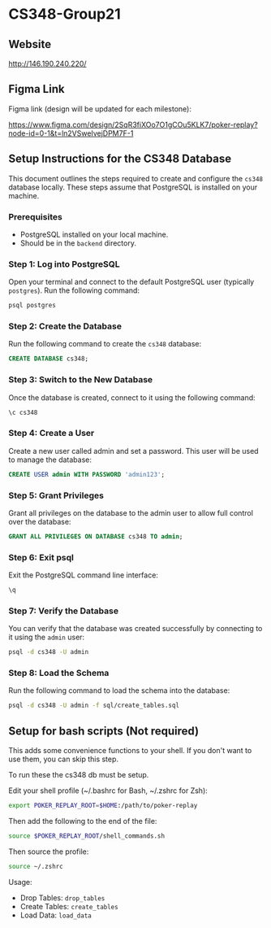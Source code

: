 # CS348-Group21

## Website

<http://146.190.240.220/>

## Figma Link

Figma link (design will be updated for each milestone): 

<https://www.figma.com/design/2SqR3fiXOo7O1gCOu5KLK7/poker-replay?node-id=0-1&t=ln2VSweIvejDPM7F-1>

## Setup Instructions for the CS348 Database

This document outlines the steps required to create and configure the `cs348` database locally. These steps assume that PostgreSQL is installed on your machine.

### Prerequisites

- PostgreSQL installed on your local machine.
- Should be in the `backend` directory.

### Step 1: Log into PostgreSQL

Open your terminal and connect to the default PostgreSQL user (typically `postgres`). Run the following command:

```bash
psql postgres
```

### Step 2: Create the Database

Run the following command to create the `cs348` database:

```sql
CREATE DATABASE cs348;
```

### Step 3: Switch to the New Database

Once the database is created, connect to it using the following command:

```sql
\c cs348
```

### Step 4: Create a User

Create a new user called admin and set a password. This user will be used to manage the database:

```sql
CREATE USER admin WITH PASSWORD 'admin123';
```

### Step 5: Grant Privileges

Grant all privileges on the database to the admin user to allow full control over the database:

```sql
GRANT ALL PRIVILEGES ON DATABASE cs348 TO admin;
```

### Step 6: Exit psql

Exit the PostgreSQL command line interface:

```sql
\q
```

### Step 7: Verify the Database

You can verify that the database was created successfully by connecting to it using the `admin` user:

```bash
psql -d cs348 -U admin
```

### Step 8: Load the Schema

Run the following command to load the schema into the database:

```bash
psql -d cs348 -U admin -f sql/create_tables.sql
```

## Setup for bash scripts (Not required)

This adds some convenience functions to your shell. If you don't want to use them, you can skip this step.

To run these the cs348 db must be setup.

Edit your shell profile (~/.bashrc for Bash, ~/.zshrc for Zsh):

```bash
export POKER_REPLAY_ROOT=$HOME:/path/to/poker-replay
```

Then add the following to the end of the file:

```bash
source $POKER_REPLAY_ROOT/shell_commands.sh
```

Then source the profile:

```bash
source ~/.zshrc
```

Usage:

- Drop Tables: `drop_tables`
- Create Tables: `create_tables`
- Load Data: `load_data`

